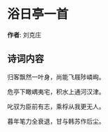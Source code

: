 # 浴日亭一首

**作者**: 刘克庄

## 诗词内容

归客飘然一叶身，尚能飞屐陟嶙峋。

危亭下瞰嵎夷宅，积水上通河汉津。

叱驭为臣前有志，乘桴从我更无人。

暮年笔力全衰退，甘与韩苏作后尘。

